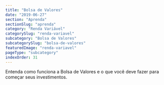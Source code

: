 ```yaml
---
title: "Bolsa de Valores"
date: "2019-06-27"
section: "Aprenda"
sectionSlug: "aprenda"
category: "Renda Variável"
categorySlug: "renda-variavel"
subcategory: "Bolsa de Valores"
subcategorySlug: "bolsa-de-valores"
featuredImage: "renda-variavel"
pageType: "subcategory"
indexOrder: 31
---
```


Entenda como funciona a Bolsa de Valores e o que você deve fazer para começar seus investimentos.